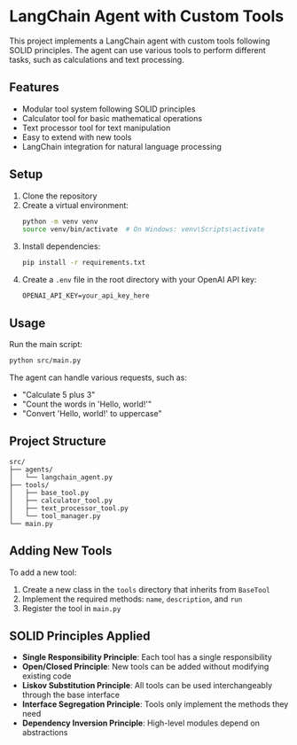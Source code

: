 # LangChain Agent with Custom Tools

This project implements a LangChain agent with custom tools following SOLID principles. The agent can use various tools to perform different tasks, such as calculations and text processing.

## Features

- Modular tool system following SOLID principles
- Calculator tool for basic mathematical operations
- Text processor tool for text manipulation
- Easy to extend with new tools
- LangChain integration for natural language processing

## Setup

1. Clone the repository
2. Create a virtual environment:
   ```bash
   python -m venv venv
   source venv/bin/activate  # On Windows: venv\Scripts\activate
   ```
3. Install dependencies:
   ```bash
   pip install -r requirements.txt
   ```
4. Create a `.env` file in the root directory with your OpenAI API key:
   ```
   OPENAI_API_KEY=your_api_key_here
   ```

## Usage

Run the main script:
```bash
python src/main.py
```

The agent can handle various requests, such as:
- "Calculate 5 plus 3"
- "Count the words in 'Hello, world!'"
- "Convert 'Hello, world!' to uppercase"

## Project Structure

```
src/
├── agents/
│   └── langchain_agent.py
├── tools/
│   ├── base_tool.py
│   ├── calculator_tool.py
│   ├── text_processor_tool.py
│   └── tool_manager.py
└── main.py
```

## Adding New Tools

To add a new tool:

1. Create a new class in the `tools` directory that inherits from `BaseTool`
2. Implement the required methods: `name`, `description`, and `run`
3. Register the tool in `main.py`

## SOLID Principles Applied

- **Single Responsibility Principle**: Each tool has a single responsibility
- **Open/Closed Principle**: New tools can be added without modifying existing code
- **Liskov Substitution Principle**: All tools can be used interchangeably through the base interface
- **Interface Segregation Principle**: Tools only implement the methods they need
- **Dependency Inversion Principle**: High-level modules depend on abstractions 